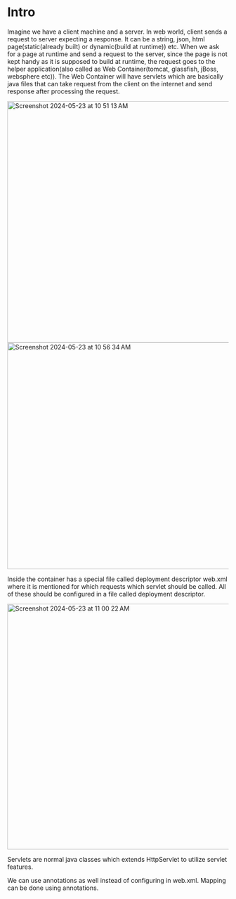 # Intro

Imagine we have a client machine and a server. In web world, client sends a request to server expecting a response. It can be a string, json, html page(static(already built) or dynamic(build at runtime)) etc. When we ask for a page at runtime and send a request to the server, since the page is not kept handy as it is supposed to build at runtime, the request goes to the helper application(also called as Web Container(tomcat, glassfish, jBoss, websphere etc)). The Web Container will have servlets which are basically java files that can take request from the client on the internet and send response after processing the request.

<img width="550" alt="Screenshot 2024-05-23 at 10 51 13 AM" src="https://github.com/Malobika8/GitDemo/assets/111234135/3e14a388-2d0d-4b8c-bbc7-9ce9ecf2e3f4">
<img width="517" alt="Screenshot 2024-05-23 at 10 56 34 AM" src="https://github.com/Malobika8/GitDemo/assets/111234135/90dd086b-4fc3-4d0c-aca3-5bd925e6dcef">

Inside the container has a special file called deployment descriptor web.xml where it is mentioned for which requests which servlet should be called. All of these should be configured in a file called deployment descriptor.

<img width="560" alt="Screenshot 2024-05-23 at 11 00 22 AM" src="https://github.com/Malobika8/GitDemo/assets/111234135/47ca42d5-d04b-48fa-9fe1-0a320e77ca3c">

Servlets are normal java classes which extends HttpServlet to utilize servlet features.

We can use annotations as well instead of configuring in web.xml. Mapping can be done using annotations.
